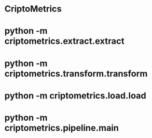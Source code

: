 # CriptoMetrics
# python -m criptometrics.extract.extract
# python -m criptometrics.transform.transform
# python -m criptometrics.load.load
# python -m criptometrics.pipeline.main